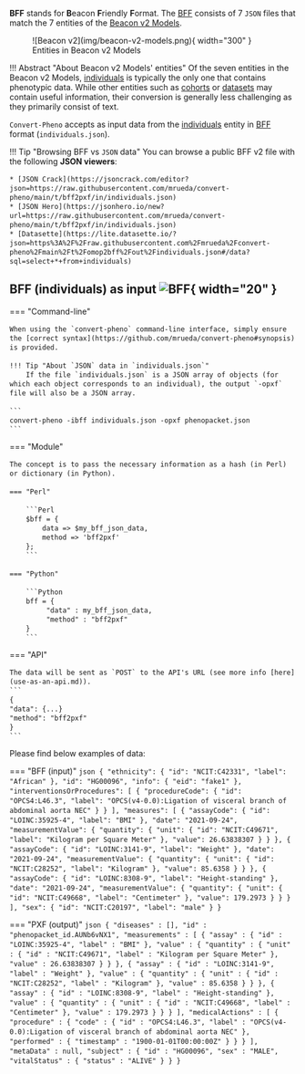 **BFF** stands for **B**eacon **F**riendly **F**ormat. The [BFF](https://b2ri-documentation.readthedocs.io/en/latest/data-ingestion) consists of 7 `JSON` files that match the 7 entities of the [Beacon v2 Models](https://docs.genomebeacons.org/models).

<figure markdown>
   ![Beacon v2](img/beacon-v2-models.png){ width="300" }
   <figcaption> Entities in Beacon v2 Models</figcaption>
</figure>

!!! Abstract "About Beacon v2 Models' entities"
    Of the seven entities in the Beacon v2 Models, [individuals](https://docs.genomebeacons.org/schemas-md/individuals_defaultSchema) is typically the only one that contains phenotypic data. While other entities such as [cohorts](https://docs.genomebeacons.org/schemas-md/cohortsindividuals_defaultSchema) or [datasets](https://docs.genomebeacons.org/schemas-md/datasets_defaultSchema) may contain useful information, their conversion is generally less challenging as they primarily consist of text.

   `Convert-Pheno` accepts as input data from the [individuals](https://docs.genomebeacons.org/schemas-md/individuals_defaultSchema) entity in [BFF](https://b2ri-documentation.readthedocs.io/en/latest/data-ingestion) format (`individuals.json`).

!!! Tip "Browsing BFF vs `JSON` data"
    You can browse a public BFF v2 file with the following **JSON viewers**:

    * [JSON Crack](https://jsoncrack.com/editor?json=https://raw.githubusercontent.com/mrueda/convert-pheno/main/t/bff2pxf/in/individuals.json)
    * [JSON Hero](https://jsonhero.io/new?url=https://raw.githubusercontent.com/mrueda/convert-pheno/main/t/bff2pxf/in/individuals.json)
    * [Datasette](https://lite.datasette.io/?json=https%3A%2F%2Fraw.githubusercontent.com%2Fmrueda%2Fconvert-pheno%2Fmain%2Ft%2Fomop2bff%2Fout%2Findividuals.json#/data?sql=select+*+from+individuals)

## BFF (individuals) as input ![BFF](https://avatars.githubusercontent.com/u/33450937?s=200&v=4){ width="20" }

=== "Command-line"

    When using the `convert-pheno` command-line interface, simply ensure the [correct syntax](https://github.com/mrueda/convert-pheno#synopsis) is provided.

    !!! Tip "About `JSON` data in `individuals.json`"
        If the file `individuals.json` is a JSON array of objects (for which each object corresponds to an individual), the output `-opxf` file will also be a JSON array.

    ```
    convert-pheno -ibff individuals.json -opxf phenopacket.json
    ```

=== "Module"

    The concept is to pass the necessary information as a hash (in Perl) or dictionary (in Python).

    === "Perl"

        ```Perl
        $bff = {
            data => $my_bff_json_data,
            method => 'bff2pxf'
        };
        ```

    === "Python"

        ```Python
        bff = {
             "data" : my_bff_json_data,
             "method" : "bff2pxf"
        }
        ```

=== "API"

    The data will be sent as `POST` to the API's URL (see more info [here](use-as-an-api.md)).
    ```
    {
    "data": {...}
    "method": "bff2pxf"
    }
    ```

Please find below examples of data:

=== "BFF (input)"
    ```json
    {
      "ethnicity": {
        "id": "NCIT:C42331",
        "label": "African"
      },
      "id": "HG00096",
      "info": {
        "eid": "fake1"
      },
      "interventionsOrProcedures": [
        {
          "procedureCode": {
            "id": "OPCS4:L46.3",
            "label": "OPCS(v4-0.0):Ligation of visceral branch of abdominal aorta NEC"
          }
        }
      ],
      "measures": [
        {
          "assayCode": {
            "id": "LOINC:35925-4",
            "label": "BMI"
          },
          "date": "2021-09-24",
          "measurementValue": {
            "quantity": {
              "unit": {
                "id": "NCIT:C49671",
                "label": "Kilogram per Square Meter"
              },
              "value": 26.63838307
            }
          }
        },
        {
          "assayCode": {
            "id": "LOINC:3141-9",
            "label": "Weight"
          },
          "date": "2021-09-24",
          "measurementValue": {
            "quantity": {
              "unit": {
                "id": "NCIT:C28252",
                "label": "Kilogram"
              },
              "value": 85.6358
            }
          }
        },
        {
          "assayCode": {
            "id": "LOINC:8308-9",
            "label": "Height-standing"
          },
          "date": "2021-09-24",
          "measurementValue": {
            "quantity": {
              "unit": {
                "id": "NCIT:C49668",
                "label": "Centimeter"
              },
              "value": 179.2973
            }
          }
        }
      ],
      "sex": {
        "id": "NCIT:C20197",
        "label": "male"
      }
    }
    ```
    
=== "PXF (output)"
    ```json
    {
       "diseases" : [],
       "id" : "phenopacket_id.AUNb6vNX1",
       "measurements" : [
          {
             "assay" : {
                "id" : "LOINC:35925-4",
                "label" : "BMI"
             },
             "value" : {
                "quantity" : {
                   "unit" : {
                      "id" : "NCIT:C49671",
                      "label" : "Kilogram per Square Meter"
                   },
                   "value" : 26.63838307
                }
             }
          },
          {
             "assay" : {
                "id" : "LOINC:3141-9",
                "label" : "Weight"
             },
             "value" : {
                "quantity" : {
                   "unit" : {
                      "id" : "NCIT:C28252",
                      "label" : "Kilogram"
                   },
                   "value" : 85.6358
                }
             }
          },
          {
             "assay" : {
                "id" : "LOINC:8308-9",
                "label" : "Height-standing"
             },
             "value" : {
                "quantity" : {
                   "unit" : {
                      "id" : "NCIT:C49668",
                      "label" : "Centimeter"
                   },
                   "value" : 179.2973
                }
             }
          }
       ],
       "medicalActions" : [
          {
             "procedure" : {
                "code" : {
                   "id" : "OPCS4:L46.3",
                   "label" : "OPCS(v4-0.0):Ligation of visceral branch of abdominal aorta NEC"
                },
                "performed" : {
                   "timestamp" : "1900-01-01T00:00:00Z"
                }
             }
          }
       ],
       "metaData" : null,
       "subject" : {
          "id" : "HG00096",
          "sex" : "MALE",
          "vitalStatus" : {
             "status" : "ALIVE"
          }
       }
    }
    ```
